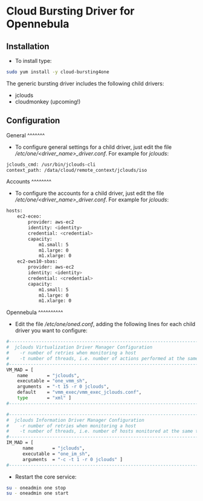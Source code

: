 Cloud Bursting Driver for Opennebula
====================================

Installation
-------------

* To install type:

```bash
sudo yum install -y cloud-bursting4one
```

The generic bursting driver includes the following child drivers:

* jclouds
* cloudmonkey (upcoming!)

Configuration
-------------

General
^^^^^^^

* To configure general settings for a child driver, just edit the file */etc/one/<driver_name>_driver.conf*. For example for *jclouds*:

```bash
jclouds_cmd: /usr/bin/jclouds-cli
context_path: /data/cloud/remote_context/jclouds/iso
```

Accounts
^^^^^^^^

* To configure the accounts for a child driver, just edit the file */etc/one/<driver_name>_driver.conf*. For example for *jclouds*:

```bash
hosts:
    ec2-eceo:
        provider: aws-ec2
        identity: <identity>
        credential: <credential>
        capacity:
            m1.small: 5
            m1.large: 0
            m1.xlarge: 0
    ec2-ows10-sbas:
        provider: aws-ec2
        identity: <identity>
        credential: <credential>
        capacity:
            m1.small: 5
            m1.large: 0
            m1.xlarge: 0
```

Opennebula
^^^^^^^^^^

* Edit the file */etc/one/oned.conf*, adding the following lines for each child driver you want to configure:

```bash
#-------------------------------------------------------------------------------
#  jclouds Virtualization Driver Manager Configuration
#    -r number of retries when monitoring a host
#    -t number of threads, i.e. number of actions performed at the same time
#-------------------------------------------------------------------------------
VM_MAD = [
    name       = "jclouds",
    executable = "one_vmm_sh",
    arguments  = "-t 15 -r 0 jclouds",
    default    = "vmm_exec/vmm_exec_jclouds.conf",
    type       = "xml" ]
#-------------------------------------------------------------------------------

#-------------------------------------------------------------------------------
#  jclouds Information Driver Manager Configuration
#    -r number of retries when monitoring a host
#    -t number of threads, i.e. number of hosts monitored at the same time
#-------------------------------------------------------------------------------
IM_MAD = [
      name       = "jclouds",
      executable = "one_im_sh",
      arguments  = "-c -t 1 -r 0 jclouds" ]
#-------------------------------------------------------------------------------
```

* Restart the core service:

```bash
su - oneadmin one stop
su - oneadmin one start
```
